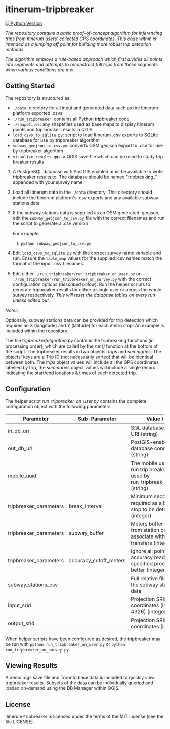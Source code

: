 # itinerum-tripbreaker

[![Python Version](https://img.shields.io/badge/Python-3.5%2C%203.6-blue.svg?style=flat-square)]()


_The repository contains a basic proof-of-concept algorithm for inferencing trips from Itinerum users' collected GPS coordinates. This code within is intended as a jumping off point for building more robust trip detection methods._

_The algorithm employs a rule-based approach which first divides all points into segments and attempts to reconstruct full trips from these segments when various conditions are met._

## Getting Started

The repository is structured as:

 - `./data`: directory for all input and generated data such as the Itinerum platform exported .csvs
 - `./run_tripbreaker`: contains all Python tripbreaker code
- `./shapefiles`: any shapefiles used as base maps to display Itinerum points and trip breaker results in QGIS
- `load_csvs_to_sqlite.py`: script to load Itinerum .csv exports to SQLite database for use by tripbreaker algorithm
- `subway_geojson_to_csv.py`: converts OSM geojson export to .csv for use by tripbreaker algorithm
- `visualize_results.qgs`: a QGIS save file which can be used to study trip breaker results



1. A PostgreSQL database with PostGIS enabled must be available to write tripbreaker results to. The database should be named "tripbreaking_" appended with your survey name.

2. Load all Itinerum data in the `./data` directory. This directory should include the Itinerum platform's .csv exports and any available subway stations data.

3. If the subway stations data is supplied as an OSM generated .geojson, edit the `subway_geojson_to_csv.py` file with the correct filenames and run the script to generate a .csv version

   *For example:*

   ​	``` $ python subway_geojson_to_csv.py```

4. Edit `load_csvs_to_sqlite.py` with the correct survey name variable and run. Ensure the `table_map` values for the supplied .csv names match the format of the input .csv filenames.

5. Edit either `./run_tripbreaker/run_tripbreaker_on_user.py` or `./run_tripbreaker/run_tripbreaker_on_survey.py` with the correct configuration options (*described below*). Run the helper scripts to generate tripbreaker results for either a single user or across the whole survey respectively. *This will reset the database tables on every run unless edited out.*

*Notes:*

Optionally, subway stations data can be provided for trip detection which requires an X (longitude) and Y (latitude) for each metro stop. An example is included within the repository.

The file *tripbreaker/algorithm.py* contains the tripbreaking functions (in processing order), which are called by the *run()* function at the bottom of the script. The tripbreaker results in two objects: *trips* and *summaries*. The objects' keys are a Trip ID (not necessarily sorted) that will be identical between both. The *trips* object values will include all the GPS coordinates labelled by trip, the *summaries* object values will include a single record indicating the start/end locations & times of each detected trip.

## Configuration

The helper script *run_tripbreaker_on_user.py* contains the complete configuration object with the following parameters:

| Parameter              | Sub-Parameter          | Value / Type                             |
| ---------------------- | ---------------------- | ---------------------------------------- |
| in_db_uri              |                        | SQL database connection URI (string)     |
| out_db_uri             |                        | PostGIS-enabled database connection URI (string) |
| mobile_uuid            |                        | The mobile user's uuid to run trip breaker on [only used by run_tripbreak_on_user.py] (string) |
| tripbreaker_parameters | break_interval         | Minimum seconds required as a break for stop to be detected (integer) |
| tripbreaker_parameters | subway_buffer          | Meters buffer to extend from station centroid to associate with station for transfers (integer) |
| tripbreaker_parameters | accuracy_cutoff_meters | Ignore all points with an accuracy reading of the specified precision or better (integer) |
| subway_stations_csv    |                        | Full relative filepath for the subway stations .csv data |
| input_srid             |                        | Projection SRID of input coordinates [lat/lon: 4326] (integer) |
| output_srid            |                        | Projection SRID for output coordinates (integer) |

When helper scripts have been configured as desired, the tripbreaker may be run with `python run_tripbreaker_on_user.py`  or `python run_tripbreaker_on_survey.py`.

## Viewing Results

A demo .qgs save file and Toronto base data is included to quickly view tripbreaker results. Subsets of the data can be individually queried and loaded on-demand using the DB Manager within QGIS. 

## License
itinerum-tripbreaker is licensed under the terms of the MIT License (see the file LICENSE).
